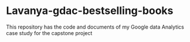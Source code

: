 # Lavanya-gdac-bestselling-books
This repository has the code and documents of my Google data Analytics case study for the capstone project
